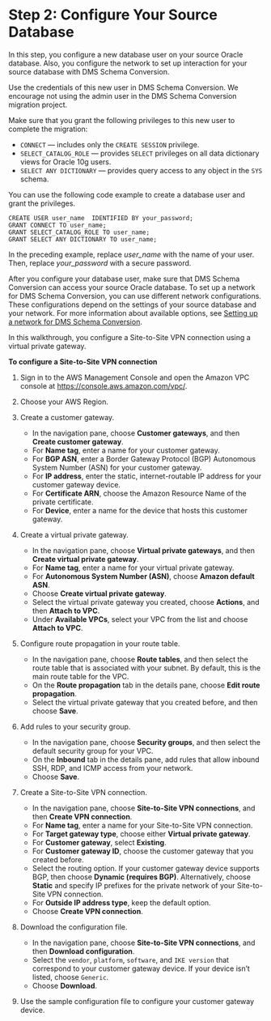 # Step 2: Configure Your Source Database<a name="schema-conversion-oracle-aurora-mysql-step-2"></a>

In this step, you configure a new database user on your source Oracle database\. Also, you configure the network to set up interaction for your source database with DMS Schema Conversion\.

Use the credentials of this new user in DMS Schema Conversion\. We encourage not using the admin user in the DMS Schema Conversion migration project\.

Make sure that you grant the following privileges to this new user to complete the migration:
+  `CONNECT` — includes only the `CREATE SESSION` privilege\.
+  `SELECT_CATALOG_ROLE` — provides `SELECT` privileges on all data dictionary views for Oracle 10g users\.
+  `SELECT ANY DICTIONARY` — provides query access to any object in the `SYS` schema\.

You can use the following code example to create a database user and grant the privileges\.

```
CREATE USER user_name  IDENTIFIED BY your_password;
GRANT CONNECT TO user_name;
GRANT SELECT_CATALOG_ROLE TO user_name;
GRANT SELECT ANY DICTIONARY TO user_name;
```

In the preceding example, replace *user\_name* with the name of your user\. Then, replace *your\_password* with a secure password\.

After you configure your database user, make sure that DMS Schema Conversion can access your source Oracle database\. To set up a network for DMS Schema Conversion, you can use different network configurations\. These configurations depend on the settings of your source database and your network\. For more information about available options, see [Setting up a network for DMS Schema Conversion](https://docs.aws.amazon.com/dms/latest/userguide/instance-profiles-network.html)\.

In this walkthrough, you configure a Site\-to\-Site VPN connection using a virtual private gateway\.

 **To configure a Site\-to\-Site VPN connection** 

1. Sign in to the AWS Management Console and open the Amazon VPC console at [https://console\.aws\.amazon\.com/vpc/](https://console.aws.amazon.com/vpc/)\.

1. Choose your AWS Region\.

1. Create a customer gateway\.
   + In the navigation pane, choose **Customer gateways**, and then **Create customer gateway**\.
   + For **Name tag**, enter a name for your customer gateway\.
   + For **BGP ASN**, enter a Border Gateway Protocol \(BGP\) Autonomous System Number \(ASN\) for your customer gateway\.
   + For **IP address**, enter the static, internet\-routable IP address for your customer gateway device\.
   + For **Certificate ARN**, choose the Amazon Resource Name of the private certificate\.
   + For **Device**, enter a name for the device that hosts this customer gateway\.

1. Create a virtual private gateway\.
   + In the navigation pane, choose **Virtual private gateways**, and then **Create virtual private gateway**\.
   + For **Name tag**, enter a name for your virtual private gateway\.
   + For **Autonomous System Number \(ASN\)**, choose **Amazon default ASN**\.
   + Choose **Create virtual private gateway**\.
   + Select the virtual private gateway you created, choose **Actions**, and then **Attach to VPC**\.
   + Under **Available VPCs**, select your VPC from the list and choose **Attach to VPC**\.

1. Configure route propagation in your route table\.
   + In the navigation pane, choose **Route tables**, and then select the route table that is associated with your subnet\. By default, this is the main route table for the VPC\.
   + On the **Route propagation** tab in the details pane, choose **Edit route propagation**\.
   + Select the virtual private gateway that you created before, and then choose **Save**\.

1. Add rules to your security group\.
   + In the navigation pane, choose **Security groups**, and then select the default security group for your VPC\.
   + On the **Inbound** tab in the details pane, add rules that allow inbound SSH, RDP, and ICMP access from your network\.
   + Choose **Save**\.

1. Create a Site\-to\-Site VPN connection\.
   + In the navigation pane, choose **Site\-to\-Site VPN connections**, and then **Create VPN connection**\.
   + For **Name tag**, enter a name for your Site\-to\-Site VPN connection\.
   + For **Target gateway type**, choose either **Virtual private gateway**\.
   + For **Customer gateway**, select **Existing**\.
   + For **Customer gateway ID**, choose the customer gateway that you created before\.
   + Select the routing option\. If your customer gateway device supports BGP, then choose **Dynamic \(requires BGP\)**\. Alternatively, choose **Static** and specify IP prefixes for the private network of your Site\-to\-Site VPN connection\.
   + For **Outside IP address type**, keep the default option\.
   + Choose **Create VPN connection**\.

1. Download the configuration file\.
   + In the navigation pane, choose **Site\-to\-Site VPN connections**, and then **Download configuration**\.
   + Select the `vendor`, `platform`, `software`, and `IKE version` that correspond to your customer gateway device\. If your device isn’t listed, choose `Generic`\.
   + Choose **Download**\.

1. Use the sample configuration file to configure your customer gateway device\.